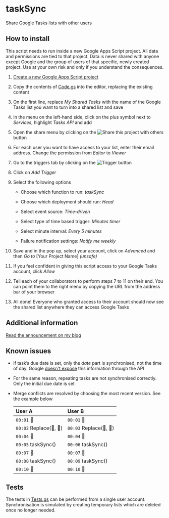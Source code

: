 # taskSync

Share Google Tasks lists with other users

## How to install

This script needs to run inside a new Google Apps Script project. All data and permissions are tied to that project. Data is never shared with anyone except Google and the group of users of that specific, newly created project. Use at your own risk and only if you understand the consequences.

1. [Create a new Google Apps Script project](https://script.google.com/home/projects/create)

2. Copy the contents of [Code.gs](https://github.com/floffimedia/tasksync/blob/main/Code.gs) into the editor, replacing the existing content

3. On the first line, replace _My Shared Tasks_ with the name of the Google Tasks list you want to turn into a shared list and save

4. In the menu on the left-hand side, click on the plus symbol next to _Services_, highlight _Tasks API_ and add

5. Open the share menu by clicking on the ![Share this project with others](https://user-images.githubusercontent.com/13572603/157766047-e456071b-6ea6-489f-af9e-a643c3fca399.svg) button

6. For each user you want to have access to your list, enter their email address. Change the permission from _Editor_ to _Viewer_

7. Go to the triggers tab by clicking on the ![Trigger](https://user-images.githubusercontent.com/13572603/157771794-17bb41a8-f5d4-4e4a-9ef2-209f2643c8f2.svg) button

8. Click on _Add Trigger_

9. Select the following options

   - Choose which function to run: _taskSync_

   - Choose which deployment should run: _Head_

   - Select event source: _Time-driven_

   - Select type of time based trigger: _Minutes timer_

   - Select minute interval: _Every 5 minutes_

   - Failure notification settings: _Notify me weekly_

10. Save and in the pop up, select your account, click on _Advanced_ and then _Go to_ [Your Project Name] _(unsafe)_

11. If you feel confident in giving this script access to your Google Tasks account, click _Allow_

12. Tell each of your collaborators to perform steps 7 to 11 on their end. You can point them to the right menu by copying the URL from the address bar of your browser

13. All done! Everyone who granted access to their account should now see the shared list anywhere they can access Google Tasks

## Additional information

[Read the announcement on my blog](https://floffi.media/en/web/google-tasks-how-to-share-task-lists-with-other-users/)

## Known issues

- If task’s due date is set, only the _date_ part is synchronised, not the time of day. Google [doesn't expose](https://developers.google.com/tasks/reference/rest/v1/tasks#Task.FIELDS.due) this information through the API

- For the same reason, repeating tasks are not synchronised correctly. Only the initial due date is set

- Merge conflicts are resolved by choosing the most recent version. See the example below

  | User A                  | User B                  |
  | :---------------------- | :---------------------- |
  | `00:01` 🍎              | `00:01` 🍎              |
  | `00:02` Replace(🍎, 🍐) | `00:03` Replace(🍎, 🍊) |
  | `00:04` 🍐              | `00:04` 🍊              |
  | `00:05` taskSync()      | `00:06` taskSync()      |
  | `00:07` 🍐              | `00:07` 🍊              |
  | `00:08` taskSync()      | `00:09` taskSync()      |
  | `00:10` 🍊              | `00:10` 🍊              |

## Tests

The tests in [Tests.gs](https://github.com/floffimedia/tasksync/blob/main/Tests.gs) can be performed from a single user account. Synchronisation is simulated by creating temporary lists which are deleted once no longer needed.
